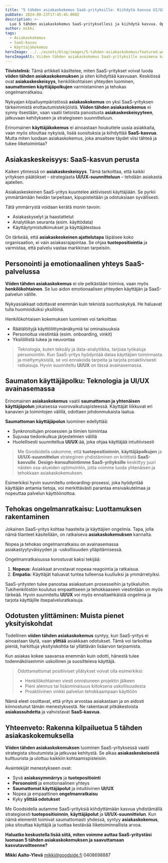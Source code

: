 ```yaml
---
title: "5 tähden asiakaskokemus SaaS-yrityksille: Kiihdytä kasvua UI/UX:llä ja käyttäjäpoluilla"
pubDate: 2024-08-23T17:45:45.000Z
description: >-
  Luo 5 tähden asiakaskokemus SaaS-yrityksellesi ja kiihdytä kasvua. Opas keskittyy asiakaskeskeisyyteen, personointiin, saumattomiin käyttäjäpolkuihin ja UI/UX-suunnitteluun.
author: mikki
tags:
  - Asiakaskokemus
  - SaaS-kasvu
  - Käyttäjäkokemus
heroImage: ../../assets/blog/images/5-tahden-asiakaskokemus/featured.webp
heroImageAlt: Viiden tähden asiakaskokemus SaaS-yrityksille avaimena kasvuun
---
```


**Tiivistelmä:** Tämä artikkeli käsittelee, miten SaaS-yritykset voivat luoda **viiden tähden asiakaskokemuksen** ja siten kiihdyttää kasvuaan. Keskiössä ovat **asiakaskeskeisyys**, henkilökohtaisen yhteyden luominen, **saumattomien käyttäjäpolkujen** varmistaminen ja tehokas ongelmanratkaisu.

Nykyajan kilpailuympäristössä **asiakaskokemus** on yksi SaaS-yrityksen tärkeimmistä erottautumistekijöistä. **Viiden tähden asiakaskokemus** ei synny itsestään, vaan vaatii tietoista panostusta **asiakaskeskeisyyteen**, jatkuvaan kehitykseen ja strategiseen suunnitteluun.

Erinomainen **käyttäjäkokemus** ei ainoastaan houkuttele uusia asiakkaita, vaan myös sitouttaa nykyisiä, lisää suosituksia ja kiihdyttää **SaaS-kasvua**. Mutta miten luodaan asiakaskokemus, joka ansaitsee täydet viisi tähteä ja tukee liiketoimintaa?

## Asiakaskeskeisyys: SaaS-kasvun perusta

Kaiken ytimessä on **asiakaskeskeisyys**. Tämä tarkoittaa, että kaikki yrityksen päätökset – strategiasta **UI/UX-suunnitteluun** – tehdään asiakasta ajatellen.

Asiakaskeskeinen SaaS-yritys kuuntelee aktiivisesti käyttäjiään. Se pyrkii ymmärtämään heidän tarpeitaan, kipupisteitään ja odotuksiaan syvällisesti.

Tätä ymmärrystä voidaan kerätä monin tavoin:
*   Asiakaskyselyt ja haastattelut
*   Analytiikan seuranta (esim. käyttödata)
*   Käyttäytymistutkimukset ja käyttäjätestaus

On tärkeää, että **asiakaskeskeinen ajattelutapa** läpäisee koko organisaation, ei vain asiakasrajapintaa. Se ohjaa **tuotepositiointia** ja varmistaa, että palvelu vastaa markkinan tarpeisiin.

## Personointi ja emotionaalinen yhteys SaaS-palvelussa

**Viiden tähden asiakaskokemus** ei ole pelkästään toimiva, vaan myös **henkilökohtainen**. Se luo aidon emotionaalisen yhteyden käyttäjän ja SaaS-palvelun välille.

Nykyasiakkaat odottavat enemmän kuin teknistä suorituskykyä. He haluavat tulla huomioiduiksi yksilöinä.

Henkilökohtaisen kokemuksen luominen voi tarkoittaa:
*   Räätälöityjä käyttöliittymänäkymiä tai ominaisuuksia
*   Personoitua viestintää (esim. onboarding, vinkit)
*   Yksilöllistä tukea ja neuvontaa

> Teknologia, kuten tekoäly ja data-analytiikka, tarjoaa työkaluja personointiin. Kun SaaS-yritys hyödyntää dataa käyttäjien toiminnasta ja mieltymyksistä, se voi ennakoida tarpeita ja tarjota proaktiivisesti ratkaisuja. Hyvin suunniteltu **UI/UX** on tässä avainasemassa.

## Saumaton käyttäjäpolku: Teknologia ja UI/UX avainasemassa

Erinomainen **asiakaskokemus** vaatii **saumattoman ja yhtenäisen käyttäjäpolun** jokaisessa vuorovaikutuspisteessä. Käyttäjät liikkuvat eri kanavien ja toimintojen välillä, odottaen johdonmukaista laatua.

**Saumattoman käyttäjäpolun** luominen edellyttää:
*   Synkronoitujen prosessien ja tiimien toimintaa
*   Sujuvaa tiedonkulkua järjestelmien välillä
*   Huolellisesti suunniteltua **UI/UX**:ää, joka ohjaa käyttäjää intuitiivisesti

> Me Goodsidella uskomme, että **tuotepositioinnin**, **käyttäjäpolkujen** ja **UI/UX-suunnittelun** strateginen yhdistäminen on kriittistä **SaaS-kasvulle**. **Design-konsultointimme SaaS-yrityksille** keskittyy juuri näiden osa-alueiden optimointiin, jotta voimme luoda yhtenäisen ja tehokkaan asiakaskokemuksen.

Esimerkiksi hyvin suunniteltu onboarding-prosessi, joka hyödyntää käyttäjän antamia tietoja, voi merkittävästi parantaa ensivaikutelmaa ja nopeuttaa palvelun käyttöönottoa.

## Tehokas ongelmanratkaisu: Luottamuksen rakentaminen

Jokainen SaaS-yritys kohtaa haasteita ja käyttäjien ongelmia. Tapa, jolla nämä tilanteet käsitellään, on ratkaiseva **asiakaskokemuksen** kannalta.

Nopea ja tehokas ongelmanratkaisu on avainasemassa asiakastyytyväisyyden ja -uskollisuuden ylläpitämisessä.

Ongelmanratkaisussa korostuvat kaksi tekijää:
1.  **Nopeus:** Asiakkaat arvostavat nopeaa reagointia ja ratkaisua.
2.  **Empatia:** Käyttäjät haluavat tuntea tulleensa kuulluiksi ja ymmärretyiksi.

SaaS-yritysten tulee panostaa asiakastuen prosesseihin ja työkaluihin. Tukihenkilöstön koulutus empaattiseen ja tehokkaaseen viestintään on myös tärkeää. Hyvin suunniteltu **UI/UX** voi myös ennaltaehkäistä ongelmia ja tarjota käyttäjille itsepalveluratkaisuja.

## Odotusten ylittäminen: Muista pienet yksityiskohdat

Todellinen **viiden tähden asiakaskokemus** syntyy, kun SaaS-yritys ei ainoastaan täytä, vaan **ylittää** asiakkaan odotukset. Tämä voi tarkoittaa pieniä, harkittuja yksityiskohtia tai yllättävän lisäarvon tarjoamista.

Kun asiakas kokee saavansa enemmän kuin odotti, hänestä tulee todennäköisemmin uskollinen ja suositteleva käyttäjä.

> Odottamattomat positiiviset yllätykset voivat olla esimerkiksi:
> *   Henkilökohtainen viesti onnistuneen projektin jälkeen
> *   Pieni alennus tai lisäominaisuus kiitoksena uskollisuudesta
> *   Proaktiivinen vinkki palvelun tehokkaampaan käyttöön

Nämä eleet osoittavat, että yritys arvostaa asiakastaan ja on aidosti kiinnostunut tämän menestyksestä. Ne rakentavat pitkäkestoista **asiakassuhdetta** ja vahvistavat **SaaS-kasvua**.

## Yhteenveto: Rakenna kilpailuetua 5 tähden asiakaskokemuksella

**Viiden tähden asiakaskokemuksen** luominen SaaS-yrityksessä vaatii strategista sitoutumista ja jatkuvaa kehitystä. Se alkaa **asiakaskeskeisestä** kulttuurista ja ulottuu kaikkiin kohtaamispisteisiin.

Avaintekijät menestykseen ovat:
*   Syvä **asiakasymmärrys** ja **tuotepositiointi**
*   **Personointi** ja emotionaalinen yhteys
*   **Saumattomat käyttäjäpolut** ja intuitiivinen **UI/UX**
*   Nopea ja empaattinen **ongelmanratkaisu**
*   Kyky **ylittää odotukset**

Me Goodsidella autamme SaaS-yrityksiä kiihdyttämään kasvua yhdistämällä strategisesti **tuotepositioinnin**, **käyttäjäpolut** ja **UI/UX-suunnittelun**. Kun nämä elementit toimivat saumattomasti yhdessä, syntyy **asiakaskokemus**, joka sitouttaa käyttäjiä ja tuottaa kestävää liiketoiminnallista arvoa.

**Haluatko keskustella lisää siitä, miten voimme auttaa SaaS-yritystäsi luomaan 5 tähden asiakaskokemuksen ja saavuttamaan kasvutavoitteenne?**

**Mikki Aalto-Ylevä**
mikki@goodside.fi
0408698887